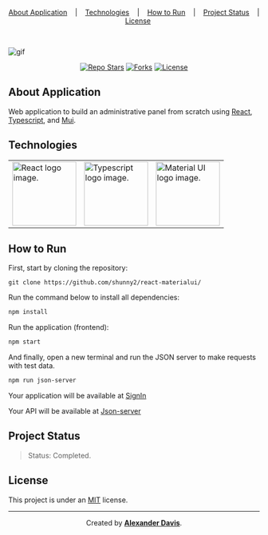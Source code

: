 <p align="center">
  <a href="#about-application">About Application</a>
  &nbsp;&nbsp;&nbsp;|&nbsp;&nbsp;&nbsp;
  <a href="#technologies">Technologies</a>
  &nbsp;&nbsp;&nbsp;|&nbsp;&nbsp;&nbsp;
  <a href="#how-to-run">How to Run</a>
  &nbsp;&nbsp;&nbsp;|&nbsp;&nbsp;&nbsp;
  <a href="project-status">Project Status</a>
  &nbsp;&nbsp;&nbsp;|&nbsp;&nbsp;&nbsp;
  <a href="#license">License</a>
</p>

</br>

![gif](https://user-images.githubusercontent.com/72872854/205369416-5ea01006-5dc2-4a96-b962-7f5262404e47.gif)

<p align="center">
  <a href="https://img.shields.io/github/stars/shunny2/react-materialui?style=social"><img src="https://img.shields.io/github/stars/shunny2/react-materialui?style=social" alt="Repo Stars" /></a>
  <a href="https://img.shields.io/github/forks/shunny2/react-materialui?style=social"><img src="https://img.shields.io/github/forks/shunny2/react-materialui?style=social" alt="Forks" /></a>
  <a href="https://img.shields.io/github/license/shunny2/react-materialui?style=social"><img src="https://img.shields.io/github/license/shunny2/react-materialui?style=social" alt="License"/></a>
</p>

## About Application

Web application to build an administrative panel from scratch using [React](https://reactjs.org/), [Typescript](https://www.typescriptlang.org/), and [Mui](https://mui.com/).

## Technologies

<table>
  <thead>
  </thead>
  <tbody>
    <td>
      <a href="https://reactjs.org/" title="React"><img width="128" height="128" src="https://cdn.worldvectorlogo.com/logos/react-2.svg" alt="React logo image." /></a>
    </td>
    <td>
      <a href="https://www.typescriptlang.org/" title="TypeScript"><img width="128" height="128" src="https://cdn.worldvectorlogo.com/logos/typescript-2.svg" alt="Typescript logo image." /></a>
    </td>
    <td>
      <a href="https://mui.com/" title="Material UI"><img width="128" height="128" src="https://cdn.worldvectorlogo.com/logos/material-ui-1.svg" alt="Material UI logo image." /></a>
    </td>
  </tbody>
</table>

## How to Run

First, start by cloning the repository:
```shell
git clone https://github.com/shunny2/react-materialui/
```

Run the command below to install all dependencies:
```bash
npm install
```

Run the application (frontend):
```bash
npm start
```

And finally, open a new terminal and run the JSON server to make requests with test data.
```bash
npm run json-server
```

Your application will be available at [SignIn](http://localhost:3000/)

Your API will be available at [Json-server](http://localhost:3333/)

## Project Status

> Status: Completed.

## License

This project is under an [MIT](https://opensource.org/licenses/MIT) license.

<hr/>

<p align="center">Created by <a href="https://github.com/shunny2"><b>Alexander Davis</b></a>.</p>
